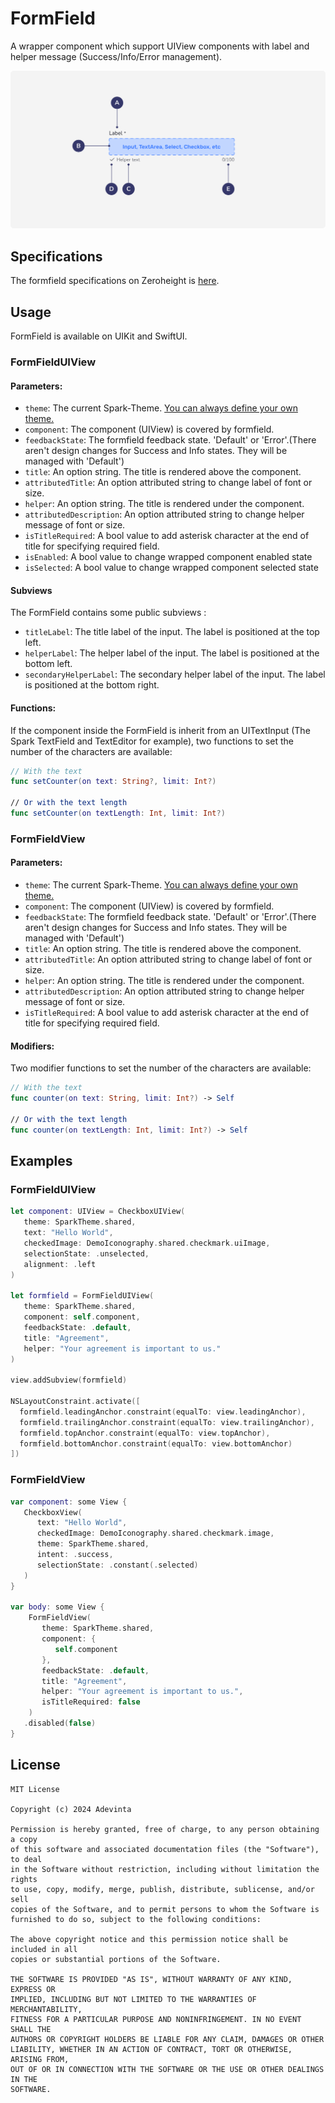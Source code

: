 # FormField

A wrapper component which support UIView components with label and helper message (Success/Info/Error management).

![Figma anatomy](https://github.com/adevinta/spark-ios-component-form-field/blob/main/.github/assets/anatomy.png)

## Specifications

The formfield specifications on Zeroheight is [here](https://spark.adevinta.com/1186e1705/p/590121-components).

## Usage

FormField is available on UIKit and SwiftUI.

### FormFieldUIView

#### Parameters:

- `theme`: The current Spark-Theme. [You can always define your own theme.](https://github.com/adevinta/spark-ios/wiki/Theming#your-own-theming)
- `component`: The component (UIView) is covered by formfield.
- `feedbackState`: The formfield feedback state. 'Default' or 'Error'.(There aren't design changes for Success and Info states. They will be managed with 'Default')
- `title`: An option string. The title is rendered above the component.
- `attributedTitle`: An option attributed string to change label of font or size.
- `helper`: An option string. The title is rendered under the component.
- `attributedDescription`: An option attributed string to change helper message of font or size.
- `isTitleRequired`: A bool value to add asterisk character at the end of title for specifying required field.
- `isEnabled`: A bool value to change wrapped component enabled state
- `isSelected`: A bool value to change wrapped component selected state

#### Subviews

The FormField contains some public subviews :

- `titleLabel`: The title label of the input. The label is positioned at the top left.
- `helperLabel`: The helper label of the input. The label is positioned at the bottom left.
- `secondaryHelperLabel`: The secondary helper label of the input. The label is positioned at the bottom right.

#### Functions:

If the component inside the FormField is inherit from an UITextInput (The Spark TextField and TextEditor for example), two functions to set the number of the characters are available:

```swift
// With the text
func setCounter(on text: String?, limit: Int?)

// Or with the text length
func setCounter(on textLength: Int, limit: Int?)
```

### FormFieldView

#### Parameters:

- `theme`: The current Spark-Theme. [You can always define your own theme.](https://github.com/adevinta/spark-ios/wiki/Theming#your-own-theming)
- `component`: The component (UIView) is covered by formfield.
- `feedbackState`: The formfield feedback state. 'Default' or 'Error'.(There aren't design changes for Success and Info states. They will be managed with 'Default')
- `title`: An option string. The title is rendered above the component.
- `attributedTitle`: An option attributed string to change label of font or size.
- `helper`: An option string. The title is rendered under the component.
- `attributedDescription`: An option attributed string to change helper message of font or size.
- `isTitleRequired`: A bool value to add asterisk character at the end of title for specifying required field.

#### Modifiers:

Two modifier functions to set the number of the characters are available:

```swift
// With the text
func counter(on text: String, limit: Int?) -> Self

// Or with the text length
func counter(on textLength: Int, limit: Int?) -> Self
```

## Examples

### FormFieldUIView

```swift
let component: UIView = CheckboxUIView(
   theme: SparkTheme.shared,
   text: "Hello World",
   checkedImage: DemoIconography.shared.checkmark.uiImage,
   selectionState: .unselected,
   alignment: .left
)

let formfield = FormFieldUIView(
   theme: SparkTheme.shared,
   component: self.component,
   feedbackState: .default,
   title: "Agreement",
   helper: "Your agreement is important to us."
)

view.addSubview(formfield)

NSLayoutConstraint.activate([
  formfield.leadingAnchor.constraint(equalTo: view.leadingAnchor),
  formfield.trailingAnchor.constraint(equalTo: view.trailingAnchor),
  formfield.topAnchor.constraint(equalTo: view.topAnchor),
  formfield.bottomAnchor.constraint(equalTo: view.bottomAnchor)
])
```

### FormFieldView

```swift
var component: some View {
   CheckboxView(
      text: "Hello World",
      checkedImage: DemoIconography.shared.checkmark.image,
      theme: SparkTheme.shared,
      intent: .success,
      selectionState: .constant(.selected)
   )
}

var body: some View {
    FormFieldView(
       theme: SparkTheme.shared,
       component: {
          self.component
       },
       feedbackState: .default,
       title: "Agreement",
       helper: "Your agreement is important to us.",
       isTitleRequired: false
    )
   .disabled(false)
}
```

## License

```
MIT License

Copyright (c) 2024 Adevinta

Permission is hereby granted, free of charge, to any person obtaining a copy
of this software and associated documentation files (the "Software"), to deal
in the Software without restriction, including without limitation the rights
to use, copy, modify, merge, publish, distribute, sublicense, and/or sell
copies of the Software, and to permit persons to whom the Software is
furnished to do so, subject to the following conditions:

The above copyright notice and this permission notice shall be included in all
copies or substantial portions of the Software.

THE SOFTWARE IS PROVIDED "AS IS", WITHOUT WARRANTY OF ANY KIND, EXPRESS OR
IMPLIED, INCLUDING BUT NOT LIMITED TO THE WARRANTIES OF MERCHANTABILITY,
FITNESS FOR A PARTICULAR PURPOSE AND NONINFRINGEMENT. IN NO EVENT SHALL THE
AUTHORS OR COPYRIGHT HOLDERS BE LIABLE FOR ANY CLAIM, DAMAGES OR OTHER
LIABILITY, WHETHER IN AN ACTION OF CONTRACT, TORT OR OTHERWISE, ARISING FROM,
OUT OF OR IN CONNECTION WITH THE SOFTWARE OR THE USE OR OTHER DEALINGS IN THE
SOFTWARE.
```
